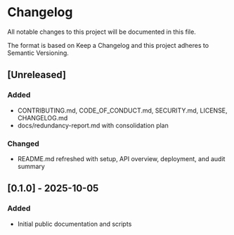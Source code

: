 # Changelog

All notable changes to this project will be documented in this file.

The format is based on Keep a Changelog and this project adheres to Semantic Versioning.

## [Unreleased]
### Added
- CONTRIBUTING.md, CODE_OF_CONDUCT.md, SECURITY.md, LICENSE, CHANGELOG.md
- docs/redundancy-report.md with consolidation plan

### Changed
- README.md refreshed with setup, API overview, deployment, and audit summary

## [0.1.0] - 2025-10-05
### Added
- Initial public documentation and scripts
